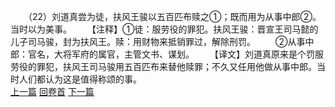 　　（22）刘道真尝为徒，扶风王骏以五百匹布赎之①；既而用为从事中郎②。当时以为美事。
　　【注释】①徒：服劳役的罪犯。扶风王骏：晋宣王司马懿的儿子司马骏，封为扶风王。赎：用财物来抵销罪过，解除刑罚。
　　②从事中郎：官名，大将军府的属官，主管文书、谋划。
　　【译文】刘道真原来是个罚服劳役的罪犯，扶风王司马骏用五百匹布来替他赎罪；不久又任用他做从事中郎。当时人们都认为这是值得称颂的事。
<br>[上一篇](01_21) [回卷首](01_00) [下一篇](01_23)  

